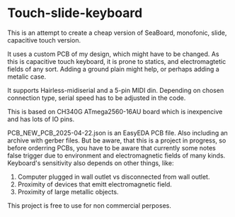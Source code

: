 # Touch-slide-keyboard
This is an attempt to create a cheap version of SeaBoard, monofonic, slide, capacitive touch version.

It uses a custom PCB of my design, which might have to be changed.
As this is capacitive touch keyboard, it is prone to statics, and electromagtetic fields of any sort.
Adding a ground plain might help, or perhaps adding a metalic case.

It supports Hairless-midiserial and a 5-pin MIDI din.
Depending on chosen connection type, serial speed has to be adjusted in the code.

This is based on CH340G ATmega2560-16AU board which is inexpencive and has lots of IO pins.

PCB_NEW_PCB_2025-04-22.json is an EasyEDA PCB file. 
Also including an archive with gerber files. But be aware, that this is a project in progress, so before orderring PCBs, you have to be aware that currently some notes false trigger due to environment and electromagnetic fields of many kinds. 
Keyboard's sensitivity also depends on other things, like:
1. Computer plugged in wall outlet vs disconnected from wall outlet.
2. Proximity of devices that emitt electromagnetic field.
3. Proximity of large metallic objects.
   

This project is free to use for non commercial perposes.

